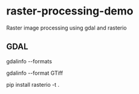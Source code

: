 # raster-processing-demo
Raster image processing using gdal and rasterio

## GDAL

gdalinfo --formats

gdalinfo --format GTiff

pip install rasterio -t .